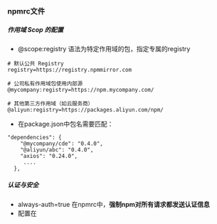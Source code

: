 ### npmrc文件
##### 作用域 Scop 的配置
- @scope:registry 语法为特定作用域的包，指定专属的registry
```
# 默认公共 Registry 
registry=https://registry.npmmirror.com
 
# 公司私有作用域包使用内部源 
@mycompany:registry=https://npm.mycompany.com/ 
 
# 其他第三方作用域（如云服务商）
@aliyun:registry=https://packages.aliyun.com/npm/  
```
- 在package.json中包名需要匹配：
```
"dependencies": {
    "@mycompany/cde": "0.4.0",
    "@aliyun/abc": "0.4.0",
    "axios": "0.24.0",
     ....
  },
```

##### 认证与安全
- always-auth=true 在npmrc中，**强制npm对所有请求都发送认证信息**
- 配置在